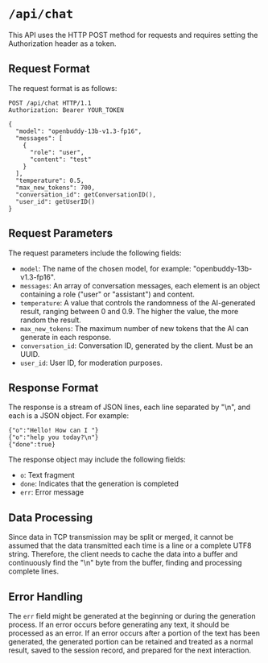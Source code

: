 
# `/api/chat` 

This API uses the HTTP POST method for requests and requires setting the Authorization header as a token.

## Request Format

The request format is as follows:

```
POST /api/chat HTTP/1.1
Authorization: Bearer YOUR_TOKEN

{
  "model": "openbuddy-13b-v1.3-fp16",
  "messages": [
    {
      "role": "user",
      "content": "test"
    }
  ],
  "temperature": 0.5,
  "max_new_tokens": 700,
  "conversation_id": getConversationID(),
  "user_id": getUserID()
}
```

## Request Parameters

The request parameters include the following fields:

- `model`: The name of the chosen model, for example: "openbuddy-13b-v1.3-fp16".
- `messages`: An array of conversation messages, each element is an object containing a role ("user" or "assistant") and content.
- `temperature`: A value that controls the randomness of the AI-generated result, ranging between 0 and 0.9. The higher the value, the more random the result.
- `max_new_tokens`: The maximum number of new tokens that the AI can generate in each response.
- `conversation_id`: Conversation ID, generated by the client. Must be an UUID.
- `user_id`: User ID, for moderation purposes.

## Response Format

The response is a stream of JSON lines, each line separated by "\n", and each is a JSON object. For example:

```
{"o":"Hello! How can I "}
{"o":"help you today?\n"}
{"done":true}
```

The response object may include the following fields:

- `o`: Text fragment
- `done`: Indicates that the generation is completed
- `err`: Error message

## Data Processing

Since data in TCP transmission may be split or merged, it cannot be assumed that the data transmitted each time is a line or a complete UTF8 string. Therefore, the client needs to cache the data into a buffer and continuously find the "\n" byte from the buffer, finding and processing complete lines.

## Error Handling

The `err` field might be generated at the beginning or during the generation process. If an error occurs before generating any text, it should be processed as an error. If an error occurs after a portion of the text has been generated, the generated portion can be retained and treated as a normal result, saved to the session record, and prepared for the next interaction.


